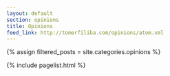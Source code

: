 ```yaml
---
layout: default
section: opinions
title: Opinions
feed_link: http://tomerfiliba.com/opinions/atom.xml
---
```


{% assign filtered_posts = site.categories.opinions %}

{% include pagelist.html %}


